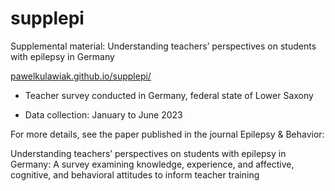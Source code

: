 # supplepi

Supplemental material: Understanding teachers’ perspectives on students with epilepsy in Germany

[pawelkulawiak.github.io/supplepi/](https://pawelkulawiak.github.io/supplepi/)

- Teacher survey conducted in Germany, federal state of Lower Saxony

- Data collection: January to June 2023

For more details, see the paper published in the journal Epilepsy & Behavior:

Understanding teachers’ perspectives on students with epilepsy in Germany: A survey examining knowledge, experience, and affective, cognitive, and behavioral attitudes to inform teacher training

